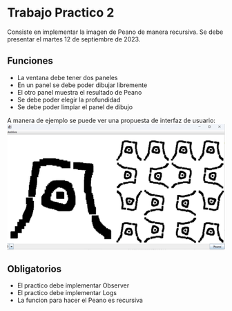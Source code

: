 # Trabajo Practico 2

Consiste en implementar la imagen de Peano
de manera recursiva. Se debe presentar el
martes 12 de septiembre de 2023.

## Funciones

* La ventana debe tener dos paneles
* En un panel se debe poder dibujar libremente
* El otro panel muestra el resultado de Peano
* Se debe poder elegir la profundidad
* Se debe poder limpiar el panel de dibujo

A manera de ejemplo se puede ver una
propuesta de interfaz de usuario:
![Peano](peano.png)

## Obligatorios

* El practico debe implementar Observer 
* El practico debe implementar Logs
* La funcion para hacer el Peano es recursiva